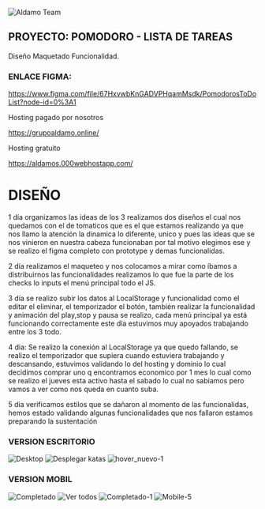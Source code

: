![Aldamo Team](https://user-images.githubusercontent.com/58921913/138895570-1616a7ee-30ba-4c7a-a029-bbbfd7ad3a18.png)


##                                            PROYECTO: POMODORO - LISTA DE TAREAS

Diseño
Maquetado 
Funcionalidad.

###                                                  ENLACE FIGMA:
https://www.figma.com/file/67HxvwbKnGADVPHqamMsdk/PomodorosToDoList?node-id=0%3A1

Hosting pagado por nosotros

https://grupoaldamo.online/

Hosting gratuito

https://aldamos.000webhostapp.com/





#
# DISEÑO

1 día organizamos las ideas de los 3 realizamos dos diseños el cual nos quedamos con el de tomaticos que es el que estamos realizando ya que nos llamo la atención la dinamica lo diferente, unico y pues las ideas que se nos vinieron en nuestra cabeza funcionaban por tal motivo elegimos  ese y se  realizo el figma completo con prototype y demas funcionalidas.


2 día realizamos el maqueteo y nos colocamos a mirar como íbamos a distribuirnos las funcionalidades realizamos lo que fue la parte de los checks lo inputs el menú principal todo el JS.


3 día se realizo subir los datos al LocalStorage y funcionalidad como el editar el eliminar, el temporizador el botón, también realizar la funcionalidad y animación del play,stop y pausa se realizo, cada menú principal ya está funcionando correctamente este día estuvimos muy apoyados trabajando entre los 3 todo.

4 dia:
Se realizo la conexión al LocalStorage ya que quedo fallando, se realizo el temporizador que supiera cuando estuviera trabajando y descansando, estuvimos validando lo del hosting y dominio lo cual decidimos comprar uno q encontramos economico por 1 mes lo cual como se realizo el jueves esta activo hasta el sabado lo cual no sabiamos pero vamos  a ver como nos queda en cuanto suba.

5 dia verificamos estilos que se dañaron al momento de las funcionalidas, hemos estado validando algunas funcionalidades que nos fallaron estamos preparando la sustentación


###                                          VERSION ESCRITORIO

![Desktop](https://user-images.githubusercontent.com/58921913/138895924-f67a0c59-40f2-47bf-8dbb-b5bca35790d9.jpg)
![Desplegar  katas](https://user-images.githubusercontent.com/58921913/138895962-8cfb9b72-2f17-48f3-bc6a-dc62a382ea73.jpg)
![hover_nuevo-1](https://user-images.githubusercontent.com/58921913/138896000-06e8d263-30b5-4953-bc9a-b931f81e7a14.jpg)




### VERSION MOBIL

![Completado](https://user-images.githubusercontent.com/58921913/138896188-9f6646f0-d76f-4cab-8fdc-ac0cfaf6bbff.jpg) 
![Ver todos](https://user-images.githubusercontent.com/58921913/138896218-a6c7da8e-3251-4cdb-b12b-a2f9b992bbfe.jpg)
![Completado-1](https://user-images.githubusercontent.com/58921913/138896204-8727b52f-008f-411a-914e-72e334a7401d.jpg) ![Mobile-5](https://user-images.githubusercontent.com/58921913/138896228-1907f958-3e78-4de3-85bf-d5ea75b5c7a9.jpg)




